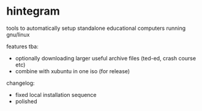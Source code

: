 # hintegram

tools to automatically setup standalone educational computers running gnu/linux

features tba:
- optionally downloading larger useful archive files (ted-ed, crash course etc)
- combine with xubuntu in one iso (for release)

changelog:
- fixed local installation sequence
- polished
